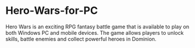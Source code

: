 # Hero-Wars-for-PC
Hero Wars is an exciting RPG fantasy battle game that is available to play on both Windows PC and mobile devices. The game allows players to unlock skills, battle enemies and collect powerful heroes in Dominion.
